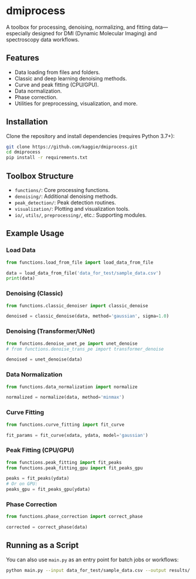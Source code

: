# dmiprocess

A toolbox for processing, denoising, normalizing, and fitting data—especially designed for DMI (Dynamic Molecular Imaging) and spectroscopy data workflows.

## Features

- Data loading from files and folders.
- Classic and deep learning denoising methods.
- Curve and peak fitting (CPU/GPU).
- Data normalization.
- Phase correction.
- Utilities for preprocessing, visualization, and more.

## Installation

Clone the repository and install dependencies (requires Python 3.7+):

```bash
git clone https://github.com/kaggie/dmiprocess.git
cd dmiprocess
pip install -r requirements.txt
```

## Toolbox Structure

- `functions/`: Core processing functions.
- `denoising/`: Additional denoising methods.
- `peak_detection/`: Peak detection routines.
- `visualization/`: Plotting and visualization tools.
- `io/`, `utils/`, `preprocessing/`, etc.: Supporting modules.

## Example Usage

### Load Data

```python
from functions.load_from_file import load_data_from_file

data = load_data_from_file('data_for_test/sample_data.csv')
print(data)
```

### Denoising (Classic)

```python
from functions.classic_denoiser import classic_denoise

denoised = classic_denoise(data, method='gaussian', sigma=1.0)
```

### Denoising (Transformer/UNet)

```python
from functions.denoise_unet_pe import unet_denoise
# from functions.denoise_trans_pe import transformer_denoise

denoised = unet_denoise(data)
```

### Data Normalization

```python
from functions.data_normalization import normalize

normalized = normalize(data, method='minmax')
```

### Curve Fitting

```python
from functions.curve_fitting import fit_curve

fit_params = fit_curve(xdata, ydata, model='gaussian')
```

### Peak Fitting (CPU/GPU)

```python
from functions.peak_fitting import fit_peaks
from functions.peak_fitting_gpu import fit_peaks_gpu

peaks = fit_peaks(ydata)
# Or on GPU:
peaks_gpu = fit_peaks_gpu(ydata)
```

### Phase Correction

```python
from functions.phase_correction import correct_phase

corrected = correct_phase(data)
```

## Running as a Script

You can also use `main.py` as an entry point for batch jobs or workflows:

```bash
python main.py --input data_for_test/sample_data.csv --output results/
```

